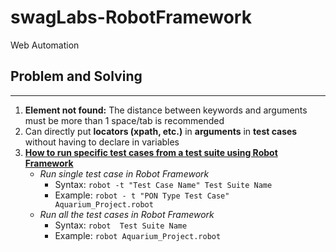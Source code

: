 # swagLabs-RobotFramework
Web Automation

## Problem and Solving
---
1. **Element not found:** The distance between keywords and arguments must be more than 1 space/tab is recommended 
2. Can directly put **locators (xpath, etc.)** in **arguments** in **test cases** without having to declare in variables
3. [**How to run specific test cases from a test suite using Robot Framework**](https://stackoverflow.com/questions/25005277/how-to-run-specific-test-cases-from-a-test-suite-using-robot-framework)
   - *Run single test case in Robot Framework*
     - Syntax: `robot -t "Test Case Name" Test Suite Name`
     - Example: `robot - t "PON Type Test Case" Aquarium_Project.robot`
   - *Run all the test cases in Robot Framework*
     - Syntax: `robot  Test Suite Name`
     - Example: `robot Aquarium_Project.robot`